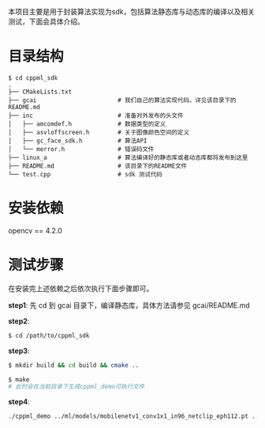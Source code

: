 本项目主要是用于封装算法实现为sdk，包括算法静态库与动态库的编译以及相关测试，下面会具体介绍。

# 目录结构
```angular2html
$ cd cppml_sdk
.
├── CMakeLists.txt
├── gcai                       # 我们自己的算法实现代码，详见该目录下的 README.md
├── inc                        # 准备对外发布的头文件
│   ├── amcomdef.h             # 数据类型的定义
│   ├── asvloffscreen.h        # 关于图像颜色空间的定义
│   ├── gc_face_sdk.h          # 算法API
│   └── merror.h               # 错误码文件
├── linux_a                    # 算法编译好的静态库或者动态库都将发布到这里
├── README.md                  # 该目录下的README文件
└── test.cpp                   # sdk 测试代码
```

# 安装依赖
opencv == 4.2.0


# 测试步骤
在安装完上述依赖之后依次执行下面步骤即可。

**step1**:
先 cd 到 gcai 目录下，编译静态库，具体方法请参见 gcai/README.md

**step2**:
```bash
$ cd /path/to/cppml_sdk
```

**step3**:
```bash
$ mkdir build && cd build && cmake ..

$ make
# 此时会在当前目录下生成cppml_demo可执行文件
```

**step4**:
```bash
./cppml_demo ../ml/models/mobilenetv1_conv1x1_in96_netclip_eph112.pt ../test_00000008.jpg
```

